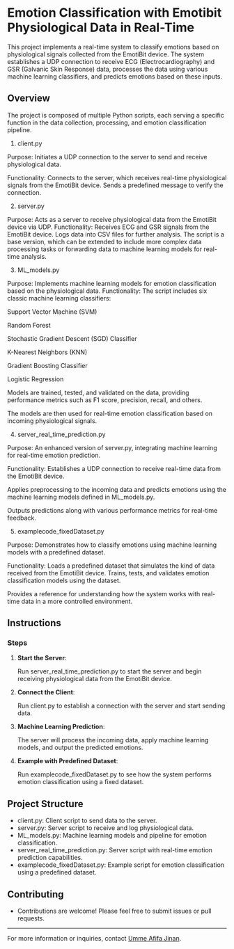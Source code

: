 
# Emotion Classification with Emotibit Physiological Data in Real-Time

This project implements a real-time system to classify emotions based on physiological signals collected from the EmotiBit device. The system establishes a UDP connection to receive ECG (Electrocardiography) and GSR (Galvanic Skin Response) data, processes the data using various machine learning classifiers, and predicts emotions based on these inputs.

## Overview

The project is composed of multiple Python scripts, each serving a specific function in the data collection, processing, and emotion classification pipeline.

1. client.py

Purpose: 
Initiates a UDP connection to the server to send and receive physiological data.

Functionality:
Connects to the server, which receives real-time physiological signals from the EmotiBit device.
Sends a predefined message to verify the connection. 

2. server.py

Purpose: Acts as a server to receive physiological data from the EmotiBit device via UDP.
Functionality:
Receives ECG and GSR signals from the EmotiBit device.
Logs data into CSV files for further analysis.
The script is a base version, which can be extended to include more complex data processing tasks or forwarding data to machine learning models for real-time analysis. 

3. ML_models.py

Purpose: Implements machine learning models for emotion classification based on the physiological data.
Functionality:
The script includes six classic machine learning classifiers:

   Support Vector Machine (SVM)

   Random Forest

   Stochastic Gradient Descent (SGD) Classifier

   K-Nearest Neighbors (KNN)

   Gradient Boosting Classifier

   Logistic Regression

Models are trained, tested, and validated on the data, providing performance metrics such as F1 score, precision, recall, and others.

The models are then used for real-time emotion classification based on incoming physiological signals.


4. server_real_time_prediction.py

Purpose: An enhanced version of server.py, integrating machine learning for real-time emotion prediction.

Functionality:
Establishes a UDP connection to receive real-time data from the EmotiBit device.

Applies preprocessing to the incoming data and predicts emotions using the machine learning models defined in ML_models.py.

Outputs predictions along with various performance metrics for real-time feedback.

5. examplecode_fixedDataset.py

Purpose: Demonstrates how to classify emotions using machine learning models with a predefined dataset.

Functionality:
Loads a predefined dataset that simulates the kind of data received from the EmotiBit device.
Trains, tests, and validates emotion classification models using the dataset.

Provides a reference for understanding how the system works with real-time data in a more controlled environment.

## Instructions 

### Steps

1. **Start the Server**:
   
   Run server_real_time_prediction.py to start the server and begin receiving physiological data from the EmotiBit device.
   
2. **Connect the Client**:
   
   Run client.py to establish a connection with the server and start sending data.

3. **Machine Learning Prediction**:
   
   The server will process the incoming data, apply machine learning models, and output the predicted emotions.

4. **Example with Predefined Dataset**:
   
   Run examplecode_fixedDataset.py to see how the system performs emotion classification using a fixed dataset.

## Project Structure

- client.py: Client script to send data to the server.
- server.py: Server script to receive and log physiological data.
- ML_models.py: Machine learning models and pipeline for emotion classification. 
- server_real_time_prediction.py: Server script with real-time emotion prediction capabilities. 
- examplecode_fixedDataset.py: Example script for emotion classification using a predefined dataset. 

## Contributing 
- Contributions are welcome! Please feel free to submit issues or pull requests. 

---

For more information or inquiries, contact [Umme Afifa Jinan](mailto:ujinan@students.kennesaw.edu).


